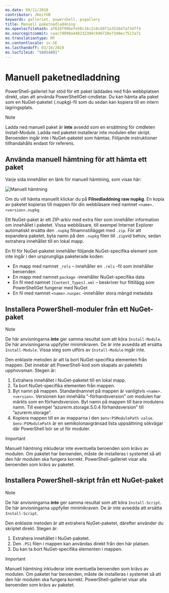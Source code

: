 ```yaml
---
ms.date: 09/11/2018
contributor: JKeithB
keywords: galleriet, powershell, psgallery
title: Manuell paketnedladdning
ms.openlocfilehash: af628f99befe50c16c2c0c60f1a352647af34ff4
ms.sourcegitcommit: caac7d098a448232304c9d6728e7340ec7517a71
ms.translationtype: MT
ms.contentlocale: sv-SE
ms.lasthandoff: 03/16/2019
ms.locfileid: "58054891"
---
```

# <a name="manual-package-download"></a>Manuell paketnedladdning

PowerShell-galleriet har stöd för ett paket laddades ned från webbplatsen direkt, utan att använda PowerShellGet-cmdletar. Du kan hämta alla paket som en NuGet-paketet (.nupkg)-fil som du sedan kan kopiera till en intern lagringsplats.

> [!NOTE]
> Ladda ned manuell paket är **inte** avsedd som en ersättning för cmdleten Install-Module.
> Ladda ned paketet installerar inte modulen eller skript. Beroenden ingår inte i NuGet-paketet som hämtas. Följande instruktioner tillhandahålls endast för referens.

## <a name="using-manual-download-to-acquire-a-package"></a>Använda manuell hämtning för att hämta ett paket

Varje sida innehåller en länk för manuell hämtning, som visas här:

![Manuell hämtning](../../Images/packagedisplaypagewithpseditions.png)

Om du vill hämta manuellt klickar du på **Filnedladdning raw nupkg**. En kopia av paketet kopieras till mappen för din webbläsare med namnet `<name>.<version>.nupkg`.

Ett NuGet-paket är ett ZIP-arkiv med extra filer som innehåller information om innehållet i paketet. Vissa webbläsare, till exempel Internet Explorer automatiskt ersätta den `.nupkg` filnamnstillägget med `.zip`. För att expandera paketet, byta namn på den `.nupkg` filen till `.zip`vid behov, sedan extrahera innehållet till en lokal mapp.

En fil för NuGet-paketet innehåller följande NuGet-specifika element som inte ingår i den ursprungliga paketerade koden:

- En mapp med namnet `_rels` – innehåller en `.rels` -fil som innehåller beroenden
- En mapp med namnet `package` -innehåller NuGet-specifika data
- En fil med namnet `[Content_Types].xml` – beskriver hur filtillägg som PowerShellGet fungerar med NuGet
- En fil med namnet `<name>.nuspec` -innehåller stora mängd metadata

## <a name="installing-powershell-modules-from-a-nuget-package"></a>Installera PowerShell-moduler från ett NuGet-paket

> [!NOTE]
> De här anvisningarna **inte** ger samma resultat som att köra `Install-Module`. De här anvisningarna uppfyller minimikraven. De är inte avsedda att ersätta `Install-Module`. Vissa steg som utförs av `Install-Module` ingår inte.

Den enklaste metoden är att ta bort NuGet-specifika elementen från mappen. Det innebär att PowerShell-kod som skapats av paketets upphovsman. Stegen är:

1. Extrahera innehållet i NuGet-paketet till en lokal mapp.
2. Ta bort NuGet-specifika elementen från mappen.
3. Byt namn på mappen. Standardnamnet på mappen är vanligtvis `<name>.<version>`. Versionen kan innehålla ”-förhandsversion” om modulen har märkts som en förhandsversion. Byt namn på mappen till bara modulens namn. Till exempel ”azurerm.storage.5.0.4 förhandsversion” till ”azurerm.storage”.
4. Kopiera mappen till en av mapparna i den `$env:PSModulePath value`. `$env:PSModulePath` är en semikolonavgränsad lista uppsättning sökvägar där PowerShell bör se ut för moduler.

> [!IMPORTANT]
> Manuell hämtning inkluderar inte eventuella beroenden som krävs av modulen. Om paketet har beroenden, måste de installeras i systemet så att den här modulen ska fungera korrekt. PowerShell-galleriet visar alla beroenden som krävs av paketet.

## <a name="installing-powershell-scripts-from-a-nuget-package"></a>Installera PowerShell-skript från ett NuGet-paket

> [!NOTE]
> De här anvisningarna **inte** ger samma resultat som att köra `Install-Script`. De här anvisningarna uppfyller minimikraven. De är inte avsedda att ersätta `Install-Script`.

Den enklaste metoden är att extrahera NuGet-paketet, därefter använder du skriptet direkt. Stegen är:

1. Extrahera innehållet i NuGet-paketet.
2. Den `.PS1` filen i mappen kan användas direkt från den här platsen.
3. Du kan ta bort NuGet-specifika elementen i mappen.

> [!IMPORTANT]
> Manuell hämtning inkluderar inte eventuella beroenden som krävs av modulen. Om paketet har beroenden, måste de installeras i systemet så att den här modulen ska fungera korrekt. PowerShell-galleriet visar alla beroenden som krävs av paketet.
